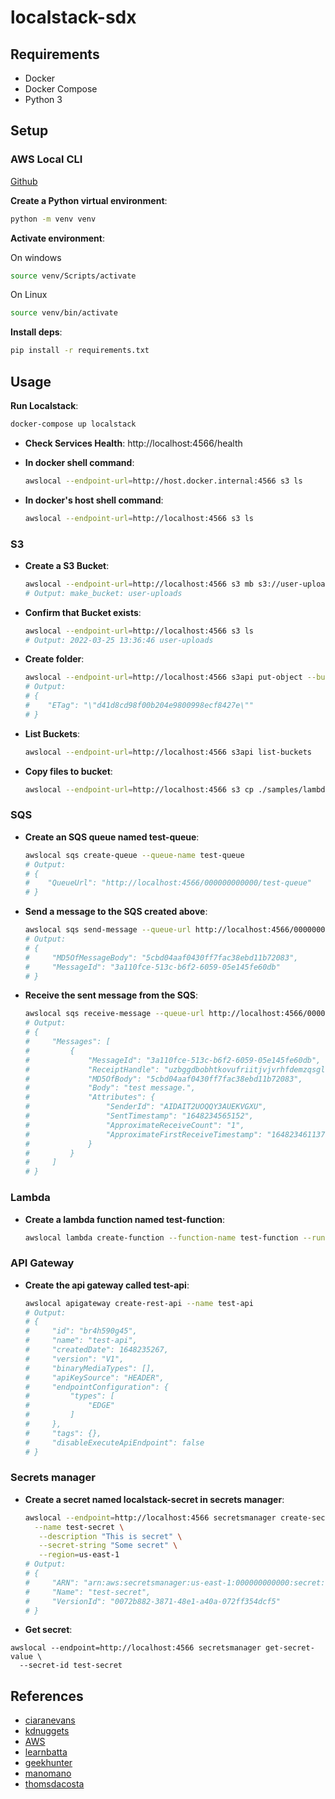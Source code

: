 # localstack-sdx

## Requirements

- Docker
- Docker Compose
- Python 3

## Setup

### AWS Local CLI

[Github](https://github.com/localstack/awscli-local)

**Create a Python virtual environment**:

```sh
python -m venv venv
```

**Activate environment**:

On windows

```sh
source venv/Scripts/activate
```

On Linux

```sh
source venv/bin/activate
```

**Install deps**:

```sh
pip install -r requirements.txt
```

## Usage

**Run Localstack**:

```sh
docker-compose up localstack
```

- **Check Services Health**:
  http://localhost:4566/health

- **In docker shell command**:

  ```sh
  awslocal --endpoint-url=http://host.docker.internal:4566 s3 ls
  ```

- **In docker's host shell command**:
  ```sh
  awslocal --endpoint-url=http://localhost:4566 s3 ls
  ```

### S3

- **Create a S3 Bucket**:

  ```sh
  awslocal --endpoint-url=http://localhost:4566 s3 mb s3://user-uploads
  # Output: make_bucket: user-uploads
  ```

- **Confirm that Bucket exists**:

  ```sh
  awslocal --endpoint-url=http://localhost:4566 s3 ls
  # Output: 2022-03-25 13:36:46 user-uploads
  ```

- **Create folder**:

  ```sh
  awslocal --endpoint-url=http://localhost:4566 s3api put-object --bucket user-uploads --key lambda
  # Output:
  # {
  #    "ETag": "\"d41d8cd98f00b204e9800998ecf8427e\""
  # }
  ```

- **List Buckets**:

  ```sh
  awslocal --endpoint-url=http://localhost:4566 s3api list-buckets
  ```

- **Copy files to bucket**:
  ```sh
  awslocal --endpoint-url=http://localhost:4566 s3 cp ./samples/lambda/ s3://user-uploads/lambda/ --recursive
  ```

### SQS

- **Create an SQS queue named test-queue**:

  ```sh
  awslocal sqs create-queue --queue-name test-queue
  # Output:
  # {
  #    "QueueUrl": "http://localhost:4566/000000000000/test-queue"
  # }
  ```

- **Send a message to the SQS created above**:

  ```sh
  awslocal sqs send-message --queue-url http://localhost:4566/000000000000/test-queue --message-body "test message." --delay-seconds 0
  # Output:
  # {
  #     "MD5OfMessageBody": "5cbd04aaf0430ff7fac38ebd11b72083",
  #     "MessageId": "3a110fce-513c-b6f2-6059-05e145fe60db"
  # }
  ```

- **Receive the sent message from the SQS**:

  ```sh
  awslocal sqs receive-message --queue-url http://localhost:4566/000000000000/test-queue --attribute-names All --message-attribute-names All
  # Output:
  # {
  #     "Messages": [
  #         {
  #             "MessageId": "3a110fce-513c-b6f2-6059-05e145fe60db",
  #             "ReceiptHandle": "uzbggdbobhtkovufriitjvjvrhfdemzqsgluxmohpuxjudarizabcmihywrvvfmmywamuogkhflgbtcpmlesijjeqviorfjwkooppbzqokazqkxhzciqbeiwvvtqqjamoxjmxuviwstjfuoqxafpdntlakygqkefzssemqzbvvkmlinznphlvoepn",
  #             "MD5OfBody": "5cbd04aaf0430ff7fac38ebd11b72083",
  #             "Body": "test message.",
  #             "Attributes": {
  #                 "SenderId": "AIDAIT2UOQQY3AUEKVGXU",
  #                 "SentTimestamp": "1648234565152",
  #                 "ApproximateReceiveCount": "1",
  #                 "ApproximateFirstReceiveTimestamp": "1648234611377"
  #             }
  #         }
  #     ]
  # }
  ```

### Lambda

- **Create a lambda function named test-function**:

  ```sh
  awslocal lambda create-function --function-name test-function --runtime python3.7 --zip-file fileb://test.zip --handler test.lambda_handler --role test
  ```

### API Gateway

- **Create the api gateway called test-api**:

  ```sh
  awslocal apigateway create-rest-api --name test-api
  # Output:
  # {
  #     "id": "br4h590g45",
  #     "name": "test-api",
  #     "createdDate": 1648235267,
  #     "version": "V1",
  #     "binaryMediaTypes": [],
  #     "apiKeySource": "HEADER",
  #     "endpointConfiguration": {
  #         "types": [
  #             "EDGE"
  #         ]
  #     },
  #     "tags": {},
  #     "disableExecuteApiEndpoint": false
  # }
  ```

### Secrets manager

- **Create a secret named localstack-secret in secrets manager**:

  ```sh
  awslocal --endpoint=http://localhost:4566 secretsmanager create-secret \
    --name test-secret \
     --description "This is secret" \
     --secret-string "Some secret" \
     --region=us-east-1
  # Output:
  # {
  #     "ARN": "arn:aws:secretsmanager:us-east-1:000000000000:secret:test-secret-d55114",
  #     "Name": "test-secret",
  #     "VersionId": "0072b882-3871-48e1-a40a-072ff354dcf5"
  # }
  ```

- **Get secret**:

```
awslocal --endpoint=http://localhost:4566 secretsmanager get-secret-value \
  --secret-id test-secret
```

## References

- [ciaranevans](https://github.com/ciaranevans/aws-guild-localstack)
- [kdnuggets](https://www.kdnuggets.com/2021/08/development-testing-etl-pipelines-aws-locally.html)
- [AWS](https://aws.amazon.com/pt/blogs/big-data/developing-aws-glue-etl-jobs-locally-using-a-container/)
- [learnbatta](https://learnbatta.com/blog/aws-localstack-with-docker-compose/)
- [geekhunter](https://blog.geekhunter.com.br/aws-lambda-python-pycharm-localstack/)
- [manomano](https://medium.com/manomano-tech/using-serverless-framework-localstack-to-test-your-aws-applications-locally-17748ffe6755)
- [thomsdacosta](https://thomsdacosta.medium.com/localstack-ambiente-local-para-testar-a-sua-aplica%C3%A7%C3%A3o-aws-4bc255e3ab56)
